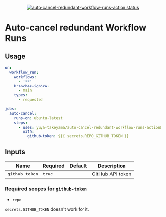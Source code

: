 <p align="center">
  <a href="https://github.com/yuya-takeyama/auto-cancel-redundant-workflow-runs-action"><img alt="auto-cancel-redundant-workflow-runs-action status" src="https://github.com/yuya-takeyama/auto-cancel-redundant-workflow-runs-action/workflows/build-test/badge.svg"></a>
</p>

# Auto-cancel redundant Workflow Runs

## Usage

```yaml
on:
  workflow_run:
    workflows:
      - '**'
    branches-ignore:
      - main
    types:
      - requested

jobs:
  auto-cancel:
    runs-on: ubuntu-latest
    steps:
      - uses: yuya-takeyama/auto-cancel-redundant-workflow-runs-action@v0.1.0
        with:
          github-token: ${{ secrets.REPO_GITHUB_TOKEN }}
```

## Inputs

| Name              | Required | Default | Description                               |
|-------------------|----------|---------|-------------------------------------------|
| `github-token`    | `true`   |         | GitHub API token                          |

### Required scopes for `github-token`

* `repo`

`secrets.GITHUB_TOKEN` doesn't work for it.
